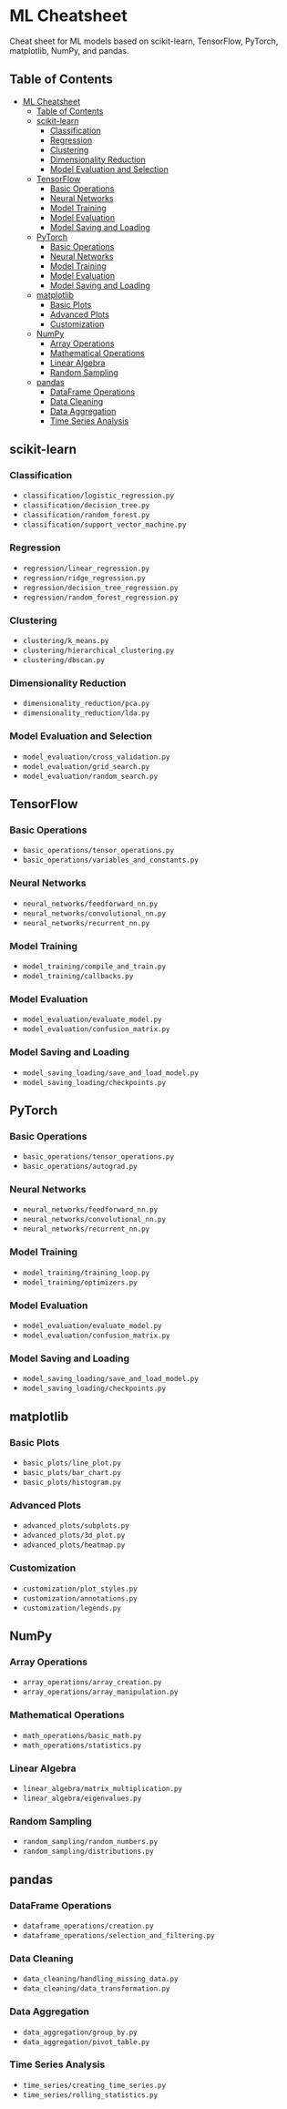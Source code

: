 # ML Cheatsheet

Cheat sheet for ML models based on scikit-learn, TensorFlow, PyTorch, matplotlib, NumPy, and pandas.

## Table of Contents

- [ML Cheatsheet](#ml-cheatsheet)
  - [Table of Contents](#table-of-contents)
  - [scikit-learn](#scikit-learn)
    - [Classification](#classification)
    - [Regression](#regression)
    - [Clustering](#clustering)
    - [Dimensionality Reduction](#dimensionality-reduction)
    - [Model Evaluation and Selection](#model-evaluation-and-selection)
  - [TensorFlow](#tensorflow)
    - [Basic Operations](#basic-operations)
    - [Neural Networks](#neural-networks)
    - [Model Training](#model-training)
    - [Model Evaluation](#model-evaluation)
    - [Model Saving and Loading](#model-saving-and-loading)
  - [PyTorch](#pytorch)
    - [Basic Operations](#basic-operations-1)
    - [Neural Networks](#neural-networks-1)
    - [Model Training](#model-training-1)
    - [Model Evaluation](#model-evaluation-1)
    - [Model Saving and Loading](#model-saving-and-loading-1)
  - [matplotlib](#matplotlib)
    - [Basic Plots](#basic-plots)
    - [Advanced Plots](#advanced-plots)
    - [Customization](#customization)
  - [NumPy](#numpy)
    - [Array Operations](#array-operations)
    - [Mathematical Operations](#mathematical-operations)
    - [Linear Algebra](#linear-algebra)
    - [Random Sampling](#random-sampling)
  - [pandas](#pandas)
    - [DataFrame Operations](#dataframe-operations)
    - [Data Cleaning](#data-cleaning)
    - [Data Aggregation](#data-aggregation)
    - [Time Series Analysis](#time-series-analysis)

## scikit-learn

### Classification

- `classification/logistic_regression.py`
- `classification/decision_tree.py`
- `classification/random_forest.py`
- `classification/support_vector_machine.py`

### Regression

- `regression/linear_regression.py`
- `regression/ridge_regression.py`
- `regression/decision_tree_regression.py`
- `regression/random_forest_regression.py`

### Clustering

- `clustering/k_means.py`
- `clustering/hierarchical_clustering.py`
- `clustering/dbscan.py`

### Dimensionality Reduction

- `dimensionality_reduction/pca.py`
- `dimensionality_reduction/lda.py`

### Model Evaluation and Selection

- `model_evaluation/cross_validation.py`
- `model_evaluation/grid_search.py`
- `model_evaluation/random_search.py`

## TensorFlow

### Basic Operations

- `basic_operations/tensor_operations.py`
- `basic_operations/variables_and_constants.py`

### Neural Networks

- `neural_networks/feedforward_nn.py`
- `neural_networks/convolutional_nn.py`
- `neural_networks/recurrent_nn.py`

### Model Training

- `model_training/compile_and_train.py`
- `model_training/callbacks.py`

### Model Evaluation

- `model_evaluation/evaluate_model.py`
- `model_evaluation/confusion_matrix.py`

### Model Saving and Loading

- `model_saving_loading/save_and_load_model.py`
- `model_saving_loading/checkpoints.py`

## PyTorch

### Basic Operations

- `basic_operations/tensor_operations.py`
- `basic_operations/autograd.py`

### Neural Networks

- `neural_networks/feedforward_nn.py`
- `neural_networks/convolutional_nn.py`
- `neural_networks/recurrent_nn.py`

### Model Training

- `model_training/training_loop.py`
- `model_training/optimizers.py`

### Model Evaluation

- `model_evaluation/evaluate_model.py`
- `model_evaluation/confusion_matrix.py`

### Model Saving and Loading

- `model_saving_loading/save_and_load_model.py`
- `model_saving_loading/checkpoints.py`

## matplotlib

### Basic Plots

- `basic_plots/line_plot.py`
- `basic_plots/bar_chart.py`
- `basic_plots/histogram.py`

### Advanced Plots

- `advanced_plots/subplots.py`
- `advanced_plots/3d_plot.py`
- `advanced_plots/heatmap.py`

### Customization

- `customization/plot_styles.py`
- `customization/annotations.py`
- `customization/legends.py`

## NumPy

### Array Operations

- `array_operations/array_creation.py`
- `array_operations/array_manipulation.py`

### Mathematical Operations

- `math_operations/basic_math.py`
- `math_operations/statistics.py`

### Linear Algebra

- `linear_algebra/matrix_multiplication.py`
- `linear_algebra/eigenvalues.py`

### Random Sampling

- `random_sampling/random_numbers.py`
- `random_sampling/distributions.py`

## pandas

### DataFrame Operations

- `dataframe_operations/creation.py`
- `dataframe_operations/selection_and_filtering.py`

### Data Cleaning

- `data_cleaning/handling_missing_data.py`
- `data_cleaning/data_transformation.py`

### Data Aggregation

- `data_aggregation/group_by.py`
- `data_aggregation/pivot_table.py`

### Time Series Analysis

- `time_series/creating_time_series.py`
- `time_series/rolling_statistics.py`
